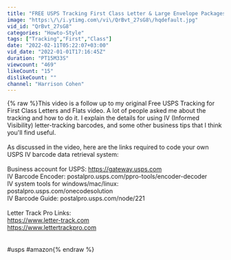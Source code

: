 ```yaml
---
title: "FREE USPS Tracking First Class Letter & Large Envelope Packages - Unknown Mailing Secrets"
image: "https:\/\/i.ytimg.com\/vi\/QrBvt_27sG8\/hqdefault.jpg"
vid_id: "QrBvt_27sG8"
categories: "Howto-Style"
tags: ["Tracking","First","Class"]
date: "2022-02-11T05:22:07+03:00"
vid_date: "2022-01-01T17:16:45Z"
duration: "PT15M33S"
viewcount: "469"
likeCount: "15"
dislikeCount: ""
channel: "Harrison Cohen"
---
```

{% raw %}This video is a follow up to my original Free USPS Tracking for First Class Letters and Flats video. A lot of people asked me about the tracking and how to do it. I explain the details for using IV (Informed Visibility) letter-tracking barcodes, and some other business tips that I think you'll find useful.<br /><br />As discussed in the video, here are the links required to code your own USPS IV barcode data retrieval system:<br /><br />Business account for USPS:     <a rel="nofollow" target="blank" href="https://gateway.usps.com">https://gateway.usps.com</a><br />IV Barcode Encoder:     postalpro.usps.com/ppro-tools/encoder-decoder<br />IV system tools for windows/mac/linux:      postalpro.usps.com/onecodesolution<br />IV Barcode Guide:      postalpro.usps.com/node/221<br /><br />Letter Track Pro Links:<br /><a rel="nofollow" target="blank" href="https://www.letter-track.com">https://www.letter-track.com</a><br /><a rel="nofollow" target="blank" href="https://www.lettertrackpro.com">https://www.lettertrackpro.com</a><br /><br /><br />#usps #amazon{% endraw %}
